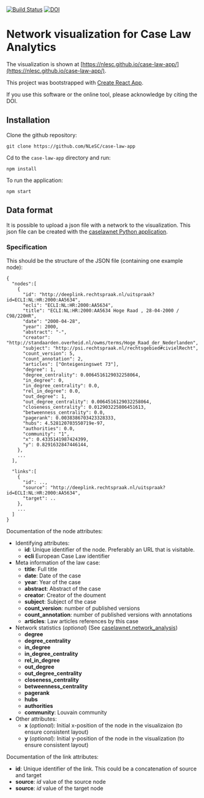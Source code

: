 [![Build Status](https://travis-ci.org/NLeSC/case-law-app.svg?branch=master)](https://travis-ci.org/NLeSC/case-law-app)
[![DOI](https://zenodo.org/badge/79349354.svg)](https://zenodo.org/badge/latestdoi/79349354)

# Network visualization for Case Law Analytics
The visualization is shown at [https://nlesc.github.io/case-law-app/](https://nlesc.github.io/case-law-app/).

This project was bootstrapped with [Create React App](https://github.com/facebookincubator/create-react-app).

If you use this software or the online tool, please acknowledge by citing the DOI.

## Installation
Clone the github repository:

`git clone https://github.com/NLeSC/case-law-app` 

Cd to the `case-law-app` directory and run:

`npm install`

To run the application:

`npm start`


## Data format
It is possible to upload a json file with a network to the visualization. This json file can be created with the [caselawnet Python application](https://github.com/NLeSC/CaseLawAnalytics). 

### Specification
This should be the structure of the JSON file (containing one example node):

```
{
  "nodes":[
    {
      "id": "http://deeplink.rechtspraak.nl/uitspraak?id=ECLI:NL:HR:2000:AA5634",
      "ecli": "ECLI:NL:HR:2000:AA5634",
      "title": "ECLI:NL:HR:2000:AA5634 Hoge Raad , 28-04-2000 / C98/220HR",
      "date": "2000-04-28",
      "year": 2000,
      "abstract": "-",
      "creator": "http://standaarden.overheid.nl/owms/terms/Hoge_Raad_der_Nederlanden",
      "subject": "http://psi.rechtspraak.nl/rechtsgebied#civielRecht",
      "count_version": 5,
      "count_annotation": 2,
      "articles": ["Onteigeningswet 73"],
      "degree": 1,
      "degree_centrality": 0.0064516129032258064,
      "in_degree": 0,
      "in_degree_centrality": 0.0,
      "rel_in_degree": 0.0,
      "out_degree": 1,
      "out_degree_centrality": 0.0064516129032258064,
      "closeness_centrality": 0.012903225806451613,
      "betweenness_centrality": 0.0,
      "pagerank": 0.0038386703423328333,
      "hubs": 4.528120703550719e-97,
      "authorities": 0.0,
      "community": "1",
      "x": 0.4335141987424399,
      "y": 0.8291632847446144,
    },
    ...
  ],
  
  "links":[
    {
      "id": ..,
      "source": "http://deeplink.rechtspraak.nl/uitspraak?id=ECLI:NL:HR:2000:AA5634",
      "target": ..
    },
    ...
  ]
}
```

Documentation of the node attributes:
* Identifying attributes:
  * **id**: Unique identifier of the node. Preferably an URL that is visitable.
  * **ecli** European Case Law identifier
* Meta information of the law case:
  * **title**: Full title
  * **date**: Date of the case
  * **year**: Year of the case 
  * **abstract**: Abstract of the case
  * **creator**: Creator of the doument
  * **subject**: Subject of the case
  * **count_version**: number of published versions
  * **count_annotation**: number of published versions with annotations
  * **articles**: Law articles references by this case
* Network statistics (_optional_) (See [caselawnet.network_analysis](https://github.com/NLeSC/CaseLawAnalytics/blob/master/caselawnet/network_analysis.py)) 
  * **degree**
  * **degree_centrality**
  * **in_degree**
  * **in_degree_centrality**
  * **rel_in_degree**
  * **out_degree**
  * **out_degree_centrality**
  * **closeness_centrality**
  * **betweenness_centrality**
  * **pagerank**
  * **hubs**
  * **authorities**
  * **community**: Louvain community
* Other attributes:
  * **x** (_optional_): Initial x-position of the node in the visualizaion (to ensure consistent layout)
  * **y** (_optional_): Initial y-position of the node in the visualization (to ensure consistent layout)
  
 Documentation of the link attributes:
 * **id**: Unique identifier of the link. This could be a concatenation of source and target
 * **source**: _id_ value of the source node
 * **source**: _id_ value of the target node
   
